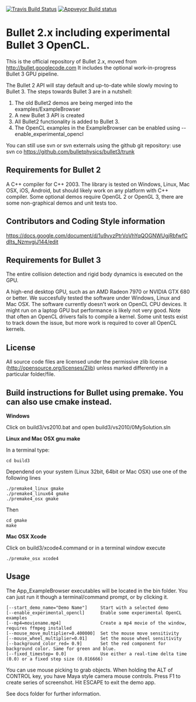 
[![Travis Build Status](https://api.travis-ci.org/bulletphysics/bullet3.png?branch=master)](https://travis-ci.org/bulletphysics/bullet3)
[![Appveyor Build status](https://ci.appveyor.com/api/projects/status/6sly9uxajr6xsstq)](https://ci.appveyor.com/project/erwincoumans/bullet3)

# Bullet 2.x including experimental Bullet 3 OpenCL.

This is the official repository of Bullet 2.x, moved from http://bullet.googlecode.com
It includes the optional work-in-progress Bullet 3 GPU pipeline.

The Bullet 2 API will stay default and up-to-date while slowly moving to Bullet 3.
The steps towards Bullet 3 are in a nutshell:

1. The old Bullet2 demos are being merged into the examples/ExampleBrowser
2. A new Bullet 3 API is created
3. All Bullet2 functionality is added to Bullet 3.
4. The OpenCL examples in the ExampleBrowser can be enabled using --enable_experimental_opencl

You can still use svn or svn externals using the github git repository: use svn co https://github.com/bulletphysics/bullet3/trunk

## Requirements for Bullet 2

A C++ compiler for C++ 2003. The library is tested on Windows, Linux, Mac OSX, iOS, Android,
but should likely work on any platform with C++ compiler. 
Some optional demos require OpenGL 2 or OpenGL 3, there are some non-graphical demos and unit tests too.

## Contributors and Coding Style information

https://docs.google.com/document/d/1u9vyzPtrVoVhYqQOGNWUgjRbfwfCdIts_NzmvgiJ144/edit

## Requirements for Bullet 3

The entire collision detection and rigid body dynamics is executed on the GPU.

A high-end desktop GPU, such as an AMD Radeon 7970 or NVIDIA GTX 680 or better.
We succesfully tested the software under Windows, Linux and Mac OSX.
The software currently doesn't work on OpenCL CPU devices. It might run
on a laptop GPU but performance is likely not very good. Note that
often an OpenCL drivers fails to compile a kernel. Some unit tests exist to
track down the issue, but more work is required to cover all OpenCL kernels.

## License

All source code files are licensed under the permissive zlib license
(http://opensource.org/licenses/Zlib) unless marked differently in a particular folder/file.

## Build instructions for Bullet using premake. You can also use cmake instead.

**Windows**

Click on build3/vs2010.bat and open build3/vs2010/0MySolution.sln

**Linux and Mac OSX gnu make**

In a terminal type:

	cd build3

Dependend on your system (Linux 32bit, 64bit or Mac OSX) use one of the following lines

	./premake4_linux gmake
	./premake4_linux64 gmake
	./premake4_osx gmake

Then

	cd gmake
	make

**Mac OSX Xcode**
	
Click on build3/xcode4.command or in a terminal window execute
	
	./premake_osx xcode4

## Usage

The App_ExampleBrowser executables will be located in the bin folder.
You can just run it though a terminal/command prompt, or by clicking it.


```
[--start_demo_name="Demo Name"]     Start with a selected demo  
[--enable_experimental_opencl]      Enable some experimental OpenCL examples
[--mp4=moviename.mp4]               Create a mp4 movie of the window, requires ffmpeg installed
[--mouse_move_multiplier=0.400000]  Set the mouse move sensitivity
[--mouse_wheel_multiplier=0.01]     Set the mouse wheel sensitivity
[--background_color_red= 0.9]       Set the red component for background color. Same for green and blue.
[--fixed_timestep= 0.0]             Use either a real-time delta time (0.0) or a fixed step size (0.016666)
```

You can use mouse picking to grab objects. When holding the ALT of CONTROL key, you have Maya style camera mouse controls.
Press F1 to create series of screenshot. Hit ESCAPE to exit the demo app.

See docs folder for further information.
